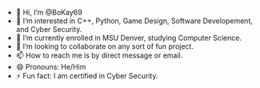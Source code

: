 - 👋 Hi, I’m @BoKay69
- 👀 I’m interested in C++, Python, Game Design, Software Developement, and Cyber Security.
- 🌱 I’m currently enrolled in MSU Denver, studying Computer Science.
- 💞️ I’m looking to collaborate on any sort of fun project.
- 📫 How to reach me is by direct message or email.
- 😄 Pronouns: He/Him
- ⚡ Fun fact: I am certified in Cyber Security.

<!---
I am always eager to learn, so don't be afraid to teach me and give me tips.
--->
